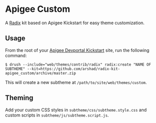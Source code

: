 # Apigee Custom

A [Radix](https://www.drupal.org/project/radix) kit based on Apigee Kickstart for easy theme customization.

## Usage

From the root of your [Apigee Devportal Kickstart](https://www.drupal.org/project/apigee_devportal_kickstart) site, run the following command:

`$ drush --include="web/themes/contrib/radix" radix:create "NAME OF SUBTHEME" --kit=https://github.com/arshad/radix-kit-apigee_custom/archive/master.zip`

This will create a new subtheme at `/path/to/site/web/themes/custom`.

## Theming

Add your custom CSS styles in `subtheme/css/subtheme.style.css` and custom scripts in `subtheme/js/subtheme.script.js`.
